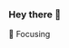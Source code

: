 ### Hey there 👋

<!--
**rishabhpurohit/rishabhpurohit** is a ✨ _special_ ✨ repository because its `README.md` (this file) appears on your GitHub profile.Here are some ideas to get you started:-->

<!---- 🔭 I’m currently working on c++ projects-->
<!--- 🌱 I’m currently learning DSA-->
<!--- 👯 I’m looking to collaborate on ...-->
<!--- 🤔 I’m looking for help with Algos-->
<!--- 💬 Ask me about ML & DL-->
<!-- 📫 How to reach me: -->
🎯 Focusing 
<!-- ⚡ Fun fact: Anime dominates the world of animation. **Over 60%** of the animated content in the world are actually anime! -->

